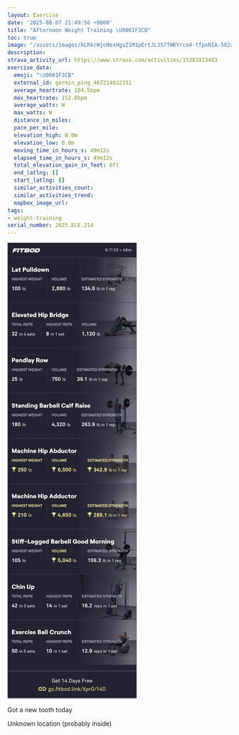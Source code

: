 ```yaml
---
layout: Exercise
date: '2025-08-07 21:49:56 +0000'
title: "Afternoon Weight Training \U0001F3CB️"
toc: true
image: "/assets/images/kLRkcWjcHexHgvZ1M1pErtJL3S7TWKYrco4-tfpxNIA-582x2048.jpg.jpeg"
description:
strava_activity_url: https://www.strava.com/activities/15381913483
exercise_data:
  emoji: "\U0001F3CB️"
  external_id: garmin_ping_467214032351
  average_heartrate: 104.5bpm
  max_heartrate: 152.0bpm
  average_watts: W
  max_watts: W
  distance_in_miles:
  pace_per_mile:
  elevation_high: 0.0m
  elevation_low: 0.0m
  moving_time_in_hours_s: 49m12s
  elapsed_time_in_hours_s: 49m12s
  total_elevation_gain_in_feet: 0ft
  end_latlng: []
  start_latlng: []
  similar_activities_count:
  similar_activities_trend:
  mapbox_image_url:
tags:
- weight-training
serial_number: 2025.ECE.214
---
```

![Afternoon Weight Training](/assets/images/kLRkcWjcHexHgvZ1M1pErtJL3S7TWKYrco4-tfpxNIA-582x2048.jpg.jpeg)

Got a new tooth today

Unknown location (probably inside)

